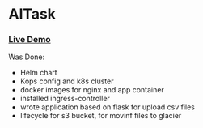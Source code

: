 # AlTask
### [Live Demo](http://a1089e8b-default-doltishsw-176a-81203130.us-west-2.elb.amazonaws.com)
Was Done:
- Helm chart
- Kops config and k8s cluster
- docker images for nginx and app container
- installed ingress-controller
- wrote application based on flask for upload csv files
- lifecycle for s3 bucket, for movinf files to glacier
